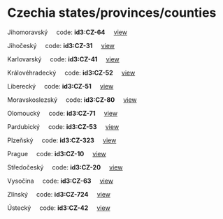# Czechia states/provinces/counties
Jihomoravský&nbsp;&nbsp;&nbsp;&nbsp;&nbsp;code: **id3:CZ-64**&nbsp;&nbsp;&nbsp;&nbsp;&nbsp;[view](../export/geojson/medium/id3/cz/64.geojson)&nbsp;&nbsp;&nbsp;&nbsp;&nbsp;


Jihočeský&nbsp;&nbsp;&nbsp;&nbsp;&nbsp;code: **id3:CZ-31**&nbsp;&nbsp;&nbsp;&nbsp;&nbsp;[view](../export/geojson/medium/id3/cz/31.geojson)&nbsp;&nbsp;&nbsp;&nbsp;&nbsp;


Karlovarský&nbsp;&nbsp;&nbsp;&nbsp;&nbsp;code: **id3:CZ-41**&nbsp;&nbsp;&nbsp;&nbsp;&nbsp;[view](../export/geojson/medium/id3/cz/41.geojson)&nbsp;&nbsp;&nbsp;&nbsp;&nbsp;


Královéhradecký&nbsp;&nbsp;&nbsp;&nbsp;&nbsp;code: **id3:CZ-52**&nbsp;&nbsp;&nbsp;&nbsp;&nbsp;[view](../export/geojson/medium/id3/cz/52.geojson)&nbsp;&nbsp;&nbsp;&nbsp;&nbsp;


Liberecký&nbsp;&nbsp;&nbsp;&nbsp;&nbsp;code: **id3:CZ-51**&nbsp;&nbsp;&nbsp;&nbsp;&nbsp;[view](../export/geojson/medium/id3/cz/51.geojson)&nbsp;&nbsp;&nbsp;&nbsp;&nbsp;


Moravskoslezský&nbsp;&nbsp;&nbsp;&nbsp;&nbsp;code: **id3:CZ-80**&nbsp;&nbsp;&nbsp;&nbsp;&nbsp;[view](../export/geojson/medium/id3/cz/80.geojson)&nbsp;&nbsp;&nbsp;&nbsp;&nbsp;


Olomoucký&nbsp;&nbsp;&nbsp;&nbsp;&nbsp;code: **id3:CZ-71**&nbsp;&nbsp;&nbsp;&nbsp;&nbsp;[view](../export/geojson/medium/id3/cz/71.geojson)&nbsp;&nbsp;&nbsp;&nbsp;&nbsp;


Pardubický&nbsp;&nbsp;&nbsp;&nbsp;&nbsp;code: **id3:CZ-53**&nbsp;&nbsp;&nbsp;&nbsp;&nbsp;[view](../export/geojson/medium/id3/cz/53.geojson)&nbsp;&nbsp;&nbsp;&nbsp;&nbsp;


Plzeňský&nbsp;&nbsp;&nbsp;&nbsp;&nbsp;code: **id3:CZ-323**&nbsp;&nbsp;&nbsp;&nbsp;&nbsp;[view](../export/geojson/medium/id3/cz/323.geojson)&nbsp;&nbsp;&nbsp;&nbsp;&nbsp;


Prague&nbsp;&nbsp;&nbsp;&nbsp;&nbsp;code: **id3:CZ-10**&nbsp;&nbsp;&nbsp;&nbsp;&nbsp;[view](../export/geojson/medium/id3/cz/10.geojson)&nbsp;&nbsp;&nbsp;&nbsp;&nbsp;


Středočeský&nbsp;&nbsp;&nbsp;&nbsp;&nbsp;code: **id3:CZ-20**&nbsp;&nbsp;&nbsp;&nbsp;&nbsp;[view](../export/geojson/medium/id3/cz/20.geojson)&nbsp;&nbsp;&nbsp;&nbsp;&nbsp;


Vysočina&nbsp;&nbsp;&nbsp;&nbsp;&nbsp;code: **id3:CZ-63**&nbsp;&nbsp;&nbsp;&nbsp;&nbsp;[view](../export/geojson/medium/id3/cz/63.geojson)&nbsp;&nbsp;&nbsp;&nbsp;&nbsp;


Zlínský&nbsp;&nbsp;&nbsp;&nbsp;&nbsp;code: **id3:CZ-724**&nbsp;&nbsp;&nbsp;&nbsp;&nbsp;[view](../export/geojson/medium/id3/cz/724.geojson)&nbsp;&nbsp;&nbsp;&nbsp;&nbsp;


Ústecký&nbsp;&nbsp;&nbsp;&nbsp;&nbsp;code: **id3:CZ-42**&nbsp;&nbsp;&nbsp;&nbsp;&nbsp;[view](../export/geojson/medium/id3/cz/42.geojson)&nbsp;&nbsp;&nbsp;&nbsp;&nbsp;

